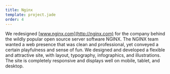 ```yaml
---
title: Nginx
template: project.jade
order: 4
---
```


We redesigned [www.nginx.com](http://nginx.com) for the company behind the wildly popular open source server software NGINX. The NGINX team wanted a web presence that was clean and professional, yet conveyed a certain playfulness and sense of fun. We designed and developed a flexible and attractive site, with layout, typography, infographics, and illustrations. The site is completely responsive and displays well on mobile, tablet, and desktop.